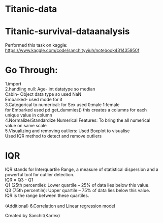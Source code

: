 # Titanic-data
# Titanic-survival-dataanalysis

Performed this task on kaggle: https://www.kaggle.com/code/sanchityyiuh/notebook431435950f
# Go Through:
1.import<br>
2.handling null: Age- int datatype so median<br>
                 Cabin- Object data type so used NaN<br>
                 Embarked- used mode for it<br>
3.Categorical to numerical: for Sex used 0:male 1:female<br>
                            for Embarked used pd.get_dummies() this creates a columns for each unique value in column <br>
4.Normalize/Standardize Numerical Features: To bring the all numerical value on same scale<br>
5.Visualizing and removing outliers: Used Boxplot to visualise<br>
                                     Used IQR method to detect and remove outliers<br>
# IQR 
IQR stands for Interquartile Range, a measure of statistical dispersion and a powerful tool for outlier detection.<br>
IQR = Q3 - Q1<br>
Q1 (25th percentile): Lower quartile – 25% of data lies below this value.<br>
Q3 (75th percentile): Upper quartile – 75% of data lies below this value.<br>
IQR is the range between these quartiles.<br>
<br>
(Additional) 6.Correlation and Linear regression model<br>

Created by Sanchit(Karlex)
